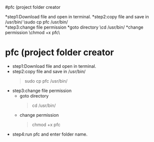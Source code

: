 #pfc (project folder creator

*step1:Download file and open in terminal.
*step2:copy file and save in /usr/bin/
	\sudo cp pfc /usr/bin/\
*step3:change file permission
	*goto directory \cd /usr/bin/
	*change permission \chmod +x pfc\ 

# pfc (project folder creator

* step1:Download file and open in terminal.
* step2:copy file and save in /usr/bin/
	> sudo cp pfc /usr/bin/ 
* step3:change file permission
	* goto directory 
		> cd /usr/bin/ 
	* change permission
		> chmod +x pfc
* step4:run pfc and enter folder name.
